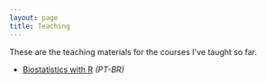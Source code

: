 ```yaml
---
layout: page
title: Teaching
---
```


<p class="message">
  These are the teaching materials for the courses I've taught so far.
</p>

* [Biostatistics with R](https://github.com/mufernando/bioestat) _(PT-BR)_
